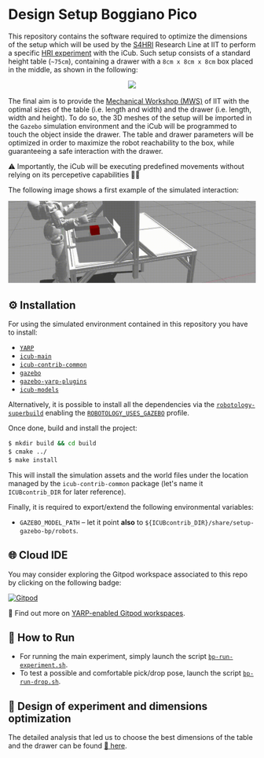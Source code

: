 # Design Setup Boggiano Pico
This repository contains the software required to optimize the dimensions of the setup which will be used by the [S4HRI](https://iit.it/research/lines/social-cognition-in-human-robot-interaction) Research Line at IIT to perform a specific [HRI experiment](./documents/experimental-protocol.pdf) with the iCub. Such setup consists of a standard height table (`~75cm`), containing a drawer with a `8cm x 8cm x 8cm` box placed in the middle, as shown in the following:

<p align="center">
<img src="https://user-images.githubusercontent.com/9716288/88031776-5d7ae480-cb3d-11ea-9967-af5954de04e4.png" width="400">
</p>

The final aim is to provide the [Mechanical Workshop (MWS)](https://iit.it/research/facilities/mechanical-workshop) of IIT with the optimal sizes of the table (i.e. length and width) and the drawer (i.e. length, width and height).
To do so, the 3D meshes of the setup will be imported in the `Gazebo` simulation environment and the iCub will be programmed to touch the object inside the drawer. The table and drawer parameters will be optimized in order to maximize the robot reachability to the box, while guaranteeing a safe interaction with the drawer.

⚠ Importantly, the iCub will be executing predefined movements without relying on its percepetive capabilities 👀❌

The following image shows a first example of the simulated interaction:

<p align="center">
<img src="./assets/showcase.gif" width="700">
</p>

## ⚙ Installation
For using the simulated environment contained in this repository you have to install:
- [`YARP`](https://www.yarp.it/install.html)
- [`icub-main`](https://wiki.icub.org/wiki/ICub_Software_Installation)
- [`icub-contrib-common`](https://wiki.icub.org/wiki/ICub_Software_Installation)
- [`gazebo`](http://gazebosim.org/tutorials?tut=install_ubuntu)
- [`gazebo-yarp-plugins`](https://github.com/robotology/gazebo-yarp-plugins/blob/master/doc/install.md)
- [`icub-models`](https://github.com/robotology/icub-models)

Alternatively, it is possible to install all the dependencies via the [`robotology-superbuild`](https://github.com/robotology/robotology-superbuild#installation) enabling the [`ROBOTOLOGY_USES_GAZEBO`](https://github.com/robotology/robotology-superbuild#gazebo) profile.

Once done, build and install the project:
```sh
$ mkdir build && cd build
$ cmake ../
$ make install
```

This will install the simulation assets and the world files under the location managed by the `icub-contrib-common` package (let's name it `ICUBcontrib_DIR` for later reference).

Finally, it is required to export/extend the following environmental variables:
- `GAZEBO_MODEL_PATH` – let it point **also** to `${ICUBcontrib_DIR}/share/setup-gazebo-bp/robots`.

## 🌐 Cloud IDE
You may consider exploring the Gitpod workspace associated to this repo by clicking on the following badge:

[![Gitpod](https://gitpod.io/button/open-in-gitpod.svg)](https://gitpod.io/#https://github.com/icub-tech-iit/design-setup-bp)

🔘 Find out more on [YARP-enabled Gitpod workspaces][1].

## 🚀 How to Run
- For running the main experiment, simply launch the script [`bp-run-experiment.sh`](./scripts/bp-run-experiment.sh).
- To test a possible and comfortable pick/drop pose, launch the script [`bp-run-drop.sh`](./scripts/bp-run-drop.sh).

## 📐 Design of experiment and dimensions optimization
The detailed analysis that led us to choose the best dimensions of the table and the drawer can be found [📑 here](report.md).

[1]: https://spectrum.chat/icub/technicalities/yarp-enabled-gitpod-workspaces-available~73ab5ee9-830e-4b7f-9e99-195295bb5e34
